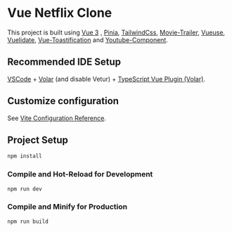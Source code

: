 # Vue Netflix Clone

This project is built using [Vue 3](https://vuejs.org/) , [Pinia](https://pinia.vuejs.org/), [TailwindCss](https://tailwindcss.com/), [Movie-Trailer](https://www.npmjs.com/package/movie-trailer), [Vueuse](https://vueuse.org/), [Vuelidate](https://vuelidate-next.netlify.app), [Vue-Toastification](https://github.com/Maronato/vue-toastification/tree/next) and [Youtube-Component](https://www.npmjs.com/package/youtube-vue3).

## Recommended IDE Setup

[VSCode](https://code.visualstudio.com/) + [Volar](https://marketplace.visualstudio.com/items?itemName=Vue.volar) (and disable Vetur) + [TypeScript Vue Plugin (Volar)](https://marketplace.visualstudio.com/items?itemName=Vue.vscode-typescript-vue-plugin).

## Customize configuration

See [Vite Configuration Reference](https://vitejs.dev/config/).

## Project Setup

```sh
npm install
```

### Compile and Hot-Reload for Development

```sh
npm run dev
```

### Compile and Minify for Production

```sh
npm run build
```
